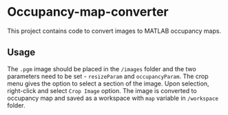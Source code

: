 # Occupancy-map-converter
This project contains code to convert images to MATLAB occupancy maps.

## Usage
The ```.pgm``` image should be placed in the ```/images``` folder and the two parameters need to be set - ```resizeParam``` and ```occupancyParam```. The crop menu gives
the option to select a section of the image. Upon selection, right-click and select ```Crop Image``` option. The image is converted to occupancy map and saved as a 
workspace with ```map``` variable in ```/workspace``` folder.
